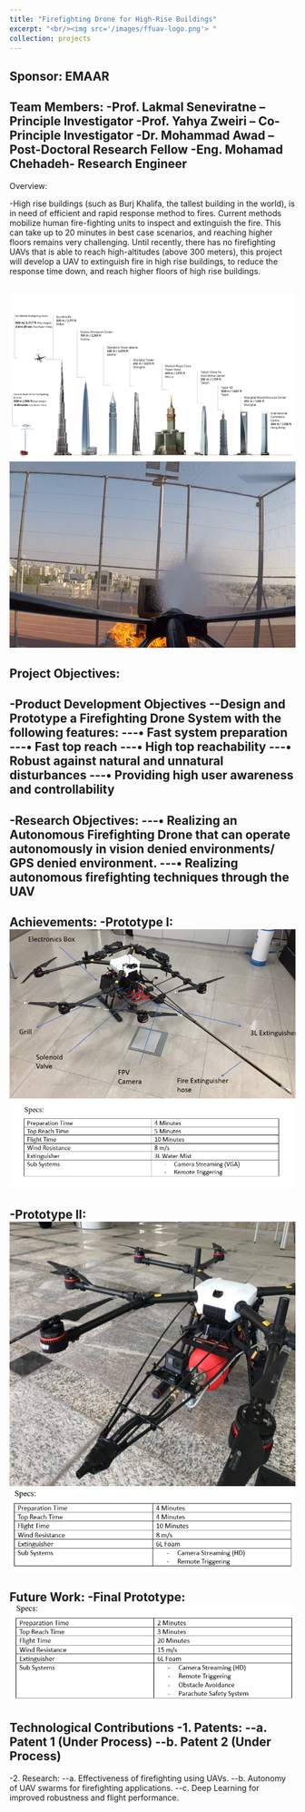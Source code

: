 ```yaml
---
title: "Firefighting Drone for High-Rise Buildings"
excerpt: "<br/><img src='/images/ffuav-logo.png'> "
collection: projects
---
```

Sponsor: EMAAR	
-
Team Members:
-Prof. Lakmal Seneviratne – Principle Investigator
-Prof. Yahya Zweiri – Co-Principle Investigator
-Dr. Mohammad Awad – Post-Doctoral Research Fellow
-Eng. Mohamad Chehadeh-  Research Engineer
-
Overview:

-High rise buildings (such as Burj Khalifa, the tallest building in the world), is in need of efficient and rapid response method to fires. Current methods mobilize human fire-fighting units to inspect and extinguish the fire. This can take up to 20 minutes in best case scenarios, and reaching higher floors remains very challenging. Until recently, there has no firefighting UAVs that is able to reach high-altitudes (above 300 meters), this project will develop a UAV to extinguish fire in high rise buildings, to reduce the response time down, and reach higher floors of high rise buildings.

<br/><img src='/images/ffuav-1.png'>
<br/><img src='/images/ffuav-2.png'>

Project Objectives:
-
-Product Development Objectives
--Design and Prototype a Firefighting Drone System with the following features:
---•	Fast system preparation 
---•	Fast top reach
---•	High top reachability 
---•	Robust against natural and unnatural disturbances
---•	Providing high user awareness and controllability 
-
-Research Objectives:
---•	Realizing an Autonomous Firefighting Drone that can operate autonomously in vision denied environments/ GPS denied environment.
---•	Realizing autonomous firefighting techniques through the UAV
-
Achievements:
 -Prototype I:
<br/><img src='/images/ffuav-3.png'>
<br/><img src='/images/ffuav-t1.png'>
-
-Prototype II:
<br/><img src='/images/ffuav-4.png'>
<br/><img src='/images/ffuav-t2.png'>
-
Future Work:
-Final Prototype:
<br/><img src='/images/ffuav-t3.png'>
-

Technological Contributions
-1.	Patents:
--a.	Patent 1 (Under Process)
--b.	Patent 2 (Under Process)
-
-2.	Research:
--a.	Effectiveness of firefighting using UAVs.
--b.	Autonomy of UAV swarms for firefighting applications.
--c.	Deep Learning for improved robustness and flight performance.


